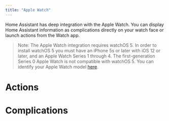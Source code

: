 ```yaml
---
title: "Apple Watch"
---
```


Home Assistant has deep integration with the Apple Watch. You can display Home Assistant information as complications directly on your watch face or launch actions from the Watch app.

> Note: The Apple Watch integration requires watchOS 5. In order to install watchOS 5 you must have an iPhone 5s or later with iOS 12 or later, and an Apple Watch Series 1 through 4. The first-generation Series 0 Apple Watch is not compatible with watchOS 5. You can identify your Apple Watch model [here](https://support.apple.com/en-us/HT204507).


# Actions

# Complications
